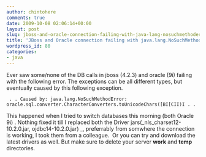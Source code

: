 ```yaml
---
author: chintohere
comments: true
date: 2009-10-08 02:06:14+00:00
layout: post
slug: jboss-and-oracle-connection-failing-with-java-lang-nosuchmethoderror-oracle-sql-converter-characterconverters-tounicodechars
title: 'JBoss and Oracle connection failing with java.lang.NoSuchMethodError: oracle.sql.converter.CharacterConverters.toUnicodeChars'
wordpress_id: 80
categories:
- java
---
```


Ever saw some/none of the DB calls in jboss (4.2.3) and oracle (9i) failing with the following error. The exceptions can be all different types, but eventually caused by this following exception.

` .
.
Caused by: java.lang.NoSuchMethodError: oracle.sql.converter.CharacterConverters.toUnicodeChars([BI[CII)I
.
.`

This happened when I tried to switch databases this morning (both Oracle 9i) . Nothing fixed it till I replaced both the Driver jars(_nls_charset12-10.2.0.jar, ojdbc14-10.2.0.jar) _, preferrably from somwhere the connection is working, I took them from a colleague.  Or you can try and download the latest drivers as well. But make sure to delete your server **work** and **temp** directories.
